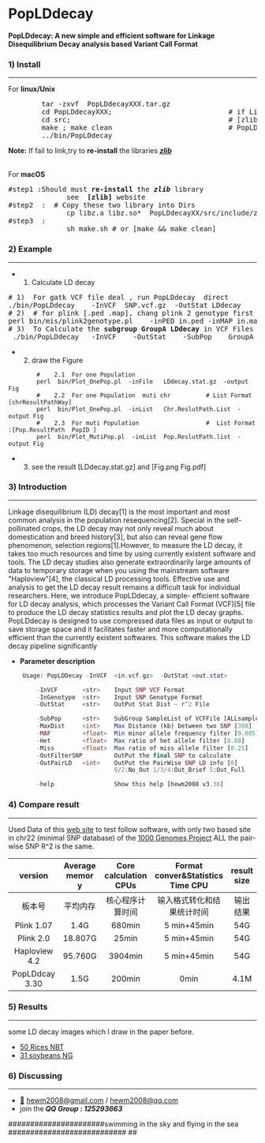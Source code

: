 # PopLDdecay
<b>PopLDdecay: A new simple and efficient software for Linkage Disequilibrium Decay analysis based Variant Call Format</b>
</br> 

###  1) Install
------------
 For <b>linux/Unix  </b>
<pre>
        tar -zxvf  PopLDdecayXXX.tar.gz
        cd PopLDdecayXXX;                            # if Link do not work ,Try <b>re-install</b> the gz library
        cd src;                                      # [zlib] and copy them to the library Dir
        make ; make clean                            # PopLDdecayXX/src/include/zlib 
        ../bin/PopLDdecay                            
</pre>
**Note:** If fail to link,try to <b>re-install</b> the libraries [**_zlib_**](https://zlib.net/) 

</br> 
For <b>macOS </b>
<pre>
#step1 :Should must <b>re-install</b> the <i><b>zlib</b></i> library
              see  <b>[zlib]</b> website 
#step2  :  # Copy these two library into Dirs
              cp libz.a libz.so*  PopLDdecayXX/src/include/zlib
#step3  : 
              sh make.sh # or [make && make clean]
</pre>


###  2) Example
------------
* 1) Calculate LD decay 
<pre>
# 1)  For gatk VCF file deal , run PopLDdecay  direct
./bin/PopLDdecay    -InVCF  SNP.vcf.gz  -OutStat LDdecay   
# 2)  # for plink [.ped .map], chang plink 2 genotype first  2) run PopLDdecay  
perl bin/mis/plink2genotype.pl    -inPED in.ped -inMAP in.map  -outGenotype out.genotype ;      ./bin/PopLDdecay        -InGenotype out.genotype -OutStat LDdecay 
# 3)  To Calculate the <b>subgroup GroupA LDdecay</b> in VCF Files   # put GroupA sample name into GroupA_sample.list
 ./bin/PopLDdecay   -InVCF  <in.vcf.gz>  -OutStat <out.stat>   -SubPop    GroupA_sample.list
</pre>

* 2) draw the Figure
```
        #    2.1  For one Population
        perl  bin/Plot_OnePop.pl  -inFile   LDdecay.stat.gz  -output  Fig
        #    2.2  For one Population  muti chr          # List Format [chrResultPathWay]
        perl  bin/Plot_OnePop.pl  -inList   Chr.ReslutPath.List  -output Fig
        #    2.3  For muti Population                   #  List Format :[Pop.ResultPath  PopID ]
        perl  bin/Plot_MutiPop.pl  -inList  Pop.ReslutPath.list  -output Fig
```
* 3) see the result  [LDdecay.stat.gz] and [Fig.png Fig.pdf]

###  3) Introduction
------------
Linkage disequilibrium (LD) decay[1] is the most important and most common analysis in the population resequencing[2]. Special in the self-pollinated crops, the LD decay may not only reveal much about domestication and breed history[3], but also can reveal gene flow phenomenon, selection regions[1].However, to measure the LD decay, it takes too much resources and time by using currently existent software and tools. The LD decay studies also generate extraordinarily large amounts of data to temporary storage when you using the mainstream software "Haploview"[4], the classical LD processing tools. Effective use and analysis to get the LD decay result remains a difficult task for individual researchers. Here, we introduce PopLDdecay, a simple- efficient software for LD decay analysis, which processes the Variant Call Format (VCF)[5] file to produce the LD decay statistics results and plot the LD decay graphs. PopLDdecay is designed to use compressed data files as input or output to save storage space and it facilitates faster and more computationally efficient than the currently existent softwares. This software makes the LD decay pipeline significantly
* <b> Parameter description</b>
```php
	Usage: PopLDDecay -InVCF  <in.vcf.gz>  -OutStat <out.stat>

		-InVCF       <str>    Input SNP VCF Format
		-InGenotype  <str>    Input SNP Genotype Format
		-OutStat     <str>    OutPut Stat Dist ~ r^2 File

		-SubPop      <str>    SubGroup SampleList of VCFFile [ALLsample]
		-MaxDist     <int>    Max Distance (kb) between two SNP [300]
		-MAF         <float>  Min minor allele frequency filter [0.005]
		-Het         <float>  Max ratio of het allele filter [0.88]
		-Miss        <float>  Max ratio of miss allele filter [0.25]
		-OutFilterSNP         OutPut the final SNP to calculate
		-OutPairLD   <int>    OutPut the PairWise SNP LD info [0]
		                      0/2:No_Out 1/3/4:Out_Brief 5:Out_Full

		-help                 Show this help [hewm2008 v3.30]

```

###  4) Compare result 
------------
Used Data of this [web site](ftp://ftp.1000genomes.ebi.ac.uk/vol1/ftp/release/20130502) to test follow software, with only two based site in chr22 (minimal SNP database) of the [1000 Genomes Project](ftp://ftp.1000genomes.ebi.ac.uk/vol1/ftp/release/20130502/)
ALL the pair-wise SNP R^2 is the same.

| version       |    Average memor y |  Core calculation CPUs  | Format conver&Statistics Time CPU  | result size|
|:-------------:|:------------------:|:-----------------------:|:----------------------------------:|:-----------:|
|板本号          |     平均内存       |    核心程序计算时间       |   输入格式转化和结果统计时间         |    输出结果  |
|Plink 1.07     |     1.4G           |     680min              |    5 min+45min                     |      54G    |
|Plink 2.0      |     18.807G        |      25min              |    5 min+45min                     |      54G    |
|Haploview 4.2  |     95.760G        |     3904min             |     5 min+45min                    |      54G    |
|PopLDdcay 3.30 |     1.5G           |     200min              |     0min                           |      4.1M   |


###  5) Results
------------
some LD decay images which I draw in the paper before.

* [50 Rices NBT](http://www.nature.com/nbt/journal/v30/n1/images/nbt.2050-F2.jpg)
* [31 soybeans  NG]( http://www.nature.com/ng/journal/v42/n12/images/ng.715-F1.jpg)

###  6) Discussing
------------
- [:email:](https://github.com/BGI-shenzhen/PopLDdecay) hewm2008@gmail.com / hewm2008@qq.com
- join the<b><i> QQ Group : 125293663</b></i>


######################swimming in the sky and flying in the sea ########################### ##


